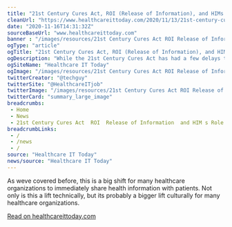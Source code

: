 ```yaml
--- 
title: "21st Century Cures Act, ROI (Release of Information), and HIMs Role"
cleanUrl: "https://www.healthcareittoday.com/2020/11/13/21st-century-cures-act-roi-release-of-information-and-hims-role/"
date: "2020-11-16T14:31:32Z"
sourceBaseUrl: "www.healthcareittoday.com"
banner : "/images/resources/21st Century Cures Act ROI Release of Information and HIMs Role.jpg"
ogType: "article"
ogTitle: "21st Century Cures Act, ROI (Release of Information), and HIMs Role"
ogDescription: "While the 21st Century Cures Act has had a few delays thanks to COVID-19, April 5th is still not that far away for healthcare organizations to make sure their ducks are in a row when it comes to co"
ogSiteName: "Healthcare IT Today"
ogImage: "/images/resources/21st Century Cures Act ROI Release of Information and HIMs Role.jpg"
twitterCreator: "@techguy"
twitterSite: "@HealthcareITjob"
twitterImage: "/images/resources/21st Century Cures Act ROI Release of Information and HIMs Role.jpg"
twitterCard: "summary_large_image"
breadcrumbs:
 - Home
 - News
 - 21st Century Cures Act  ROI  Release of Information  and HIM s Role
breadcrumbLinks:
 - / 
 - /news
 - / 
source: "Healthcare IT Today"
news/source: "Healthcare IT Today"
---
```

As weve covered before, this is a big shift for many healthcare organizations to immediately share health information with patients. Not only is this a lift technically, but its probably a bigger lift culturally for many healthcare organizations.  
  
[Read on healthcareittoday.com](https://www.healthcareittoday.com/2020/11/13/21st-century-cures-act-roi-release-of-information-and-hims-role/)
